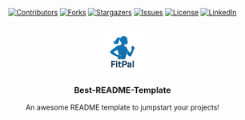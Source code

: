 <div align="center">

[![Contributors](https://img.shields.io/github/contributors/MayankPadhi-0709/your-repo.svg?style=for-the-badge)](https://github.com/MayankPadhi-0709/your-repo/graphs/contributors)
[![Forks](https://img.shields.io/github/forks/MayankPadhi-0709/your-repo.svg?style=for-the-badge&logo=github)](https://github.com/MayankPadhi-0709/your-repo/network/members)
[![Stargazers](https://img.shields.io/github/stars/MayankPadhi-0709/your-repo.svg?style=for-the-badge&logo=github)](https://github.com/MayankPadhi-0709/your-repo/stargazers)
[![Issues](https://img.shields.io/github/issues/MayankPadhi-0709/your-repo.svg?style=for-the-badge)](https://github.com/MayankPadhi-0709/your-repo/issues)
[![License](https://img.shields.io/github/license/MayankPadhi-0709/your-repo.svg?style=for-the-badge)](https://github.com/MayankPadhi-0709/your-repo/blob/main/LICENSE)
[![LinkedIn](https://img.shields.io/badge/-LinkedIn-0A66C2?style=for-the-badge&logo=linkedin&logoColor=white)](your-profile-url)

</div>

<!-- PROJECT LOGO -->
<br />
<div align="center">
  <a href="https://github.com/MayankPadhi-0709/FitPal.git">
    <img src="Images/fitpalLogo.png" alt="Logo" width="80" height="80">
  </a>

  <h3 align="center">Best-README-Template</h3>

  <p align="center">
    An awesome README template to jumpstart your projects!
  </p>
</div>
